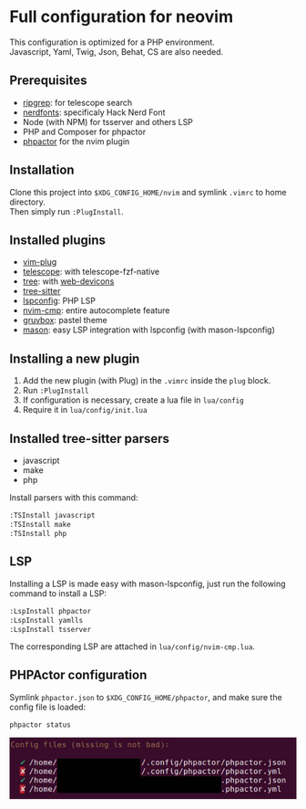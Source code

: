 # Full configuration for neovim

This configuration is optimized for a PHP environment.  
Javascript, Yaml, Twig, Json, Behat, CS are also needed.

## Prerequisites
- [ripgrep](https://github.com/BurntSushi/ripgrep): for telescope search
- [nerdfonts](https://www.nerdfonts.com/): specificaly Hack Nerd Font
- Node (with NPM) for tsserver and others LSP
- PHP and Composer for phpactor
- [phpactor](https://github.com/phpactor/phpactor) for the nvim plugin

## Installation
Clone this project into `$XDG_CONFIG_HOME/nvim` and symlink `.vimrc` to home directory.  
Then simply run `:PlugInstall`.

## Installed plugins
- [vim-plug](https://github.com/junegunn/vim-plug)
- [telescope](https://github.com/nvim-telescope/telescope.nvim): with telescope-fzf-native
- [tree](https://github.com/nvim-tree/nvim-tree.lua): with [web-devicons](https://github.com/nvim-tree/nvim-web-devicons)
- [tree-sitter](https://github.com/nvim-treesitter/nvim-treesitter)
- [lspconfig](https://phpactor.readthedocs.io/en/master/lsp/vim.html): PHP LSP
- [nvim-cmp](https://github.com/hrsh7th/nvim-cmp): entire autocomplete feature
- [gruvbox](https://github.com/ellisonleao/gruvbox.nvim): pastel theme
- [mason](https://github.com/williamboman/mason.nvim): easy LSP integration with lspconfig (with mason-lspconfig)

## Installing a new plugin
1. Add the new plugin (with Plug) in the `.vimrc` inside the `plug` block.
2. Run `:PlugInstall`
3. If configuration is necessary, create a lua file in `lua/config`
4. Require it in `lua/config/init.lua`

## Installed tree-sitter parsers
- javascript
- make
- php

Install parsers with this command:
```vim
:TSInstall javascript
:TSInstall make
:TSInstall php
```

## LSP
Installing a LSP is made easy with mason-lspconfig, just run the following command to install a LSP:  
```vim
:LspInstall phpactor
:LspInstall yamlls
:LspInstall tsserver
```

The corresponding LSP are attached in `lua/config/nvim-cmp.lua`.

## PHPActor configuration
Symlink `phpactor.json` to `$XDG_CONFIG_HOME/phpactor`, and make sure the config file is loaded:
```bash
phpactor status
```

![PHPActor status](docs/phpactor_status.jpg)
